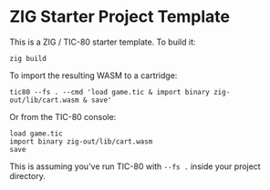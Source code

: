 # ZIG Starter Project Template

This is a ZIG / TIC-80 starter template.  To build it:

```
zig build
```

To import the resulting WASM to a cartridge:

```
tic80 --fs . --cmd 'load game.tic & import binary zig-out/lib/cart.wasm & save'
```

Or from the TIC-80 console:

```
load game.tic
import binary zig-out/lib/cart.wasm
save
```

This is assuming you've run TIC-80 with `--fs .` inside your project directory.